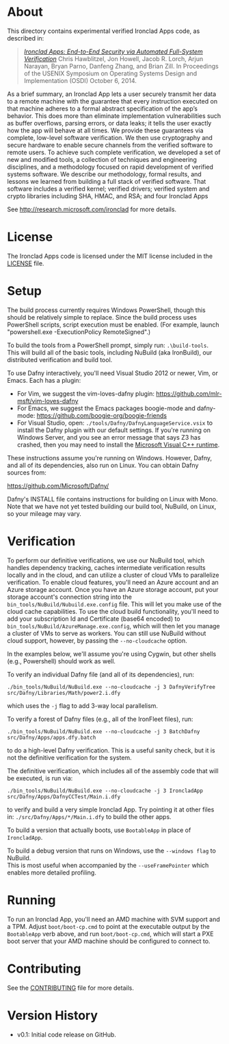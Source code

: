 # About

This directory contains experimental verified Ironclad Apps code,
as described in:

>  [_Ironclad Apps: End-to-End Security via Automated Full-System Verification_](http://research.microsoft.com/apps/pubs/default.aspx?id=230123)
>  Chris Hawblitzel, Jon Howell, Jacob R. Lorch, Arjun Narayan, Bryan Parno, Danfeng Zhang, and Brian Zill.
>  In Proceedings of the USENIX Symposium on Operating Systems Design and Implementation (OSDI)
>  October 6, 2014.

As a brief summary, an Ironclad App lets a user securely transmit her data to a remote
machine with the guarantee that every instruction executed on that machine adheres to a
formal abstract specification of the app’s behavior. This does more than eliminate
implementation vulnerabilities such as buffer overflows, parsing errors, or data leaks; it
tells the user exactly how the app will behave at all times. We provide these guarantees
via complete, low-level software verification. We then use cryptography and secure
hardware to enable secure channels from the verified software to remote users. To achieve
such complete verification, we developed a set of new and modified tools, a collection of
techniques and engineering disciplines, and a methodology focused on rapid development of
verified systems software. We describe our methodology, formal results, and lessons we
learned from building a full stack of verified software. That software includes a verified
kernel; verified drivers; verified system and crypto libraries including SHA, HMAC, and
RSA; and four Ironclad Apps

See http://research.microsoft.com/ironclad for more details.

# License

The Ironclad Apps code is licensed under the MIT license included in the [LICENSE](../ironfleet/LICENSE) file.

# Setup

The build process currently requires Windows PowerShell, though this should be relatively
simple to replace.  Since the build process uses PowerShell scripts, script execution must
be enabled.  (For example, launch "powershell.exe -ExecutionPolicy RemoteSigned".)

To build the tools from a PowerShell prompt, simply run: `.\build-tools`.  
This will build all of the basic tools, including NuBuild (aka IronBuild),
our distributed verification and build tool.

To use Dafny interactively, you'll need Visual Studio 2012 or newer, Vim, or Emacs.
Each has a plugin:
  - For Vim, we suggest the vim-loves-dafny plugin:
      https://github.com/mlr-msft/vim-loves-dafny
  - For Emacs, we suggest the Emacs packages boogie-mode and dafny-mode:
      https://github.com/boogie-org/boogie-friends
  - For Visual Studio, open:
      `./tools/Dafny/DafnyLanguageService.vsix`
    to install the Dafny plugin with our default settings.
    If you're running on Windows Server, and you see an error message that says Z3 has crashed,
    then you may need to install the 
    [Microsoft Visual C++ runtime](http://www.microsoft.com/en-us/download/details.aspx?id=5555).
    
These instructions assume you're running on Windows.  However, Dafny, and all of its
dependencies, also run on Linux.  You can obtain Dafny sources from:

  https://github.com/Microsoft/Dafny/

Dafny's INSTALL file contains instructions for building on Linux with Mono.  Note that we have
not yet tested building our build tool, NuBuild, on Linux, so your mileage may vary.

# Verification

To perform our definitive verifications, we use our NuBuild tool, which handles dependency
tracking, caches intermediate verification results locally and in the cloud, and can
utilize a cluster of cloud VMs to parallelize verification.  To enable cloud features,
you'll need an Azure account and an Azure storage account.  Once you have an Azure storage
account, put your storage account's connection string into the
`bin_tools/NuBuild/Nubuild.exe.config` file.  This will let you make use of the cloud
cache capabilities.  To use the cloud build functionality, you'll need to add your
subscription Id and Certificate (base64 encoded) to
`bin_tools/NuBuild/AzureManage.exe.config`, which will then let you manage a cluster of
VMs to serve as workers.
You can still use NuBuild without cloud support, however, by passing the `--no-cloudcache` option.

In the examples below, we'll assume you're using Cygwin, but other shells (e.g.,
Powershell) should work as well.  

To verify an individual Dafny file (and all of its dependencies), run:

  `./bin_tools/NuBuild/NuBuild.exe --no-cloudcache -j 3 DafnyVerifyTree src/Dafny/Libraries/Math/power2.i.dfy`

which uses the `-j` flag to add 3-way local parallelism.

To verify a forest of Dafny files (e.g., all of the IronFleet files), run:

  `./bin_tools/NuBuild/NuBuild.exe --no-cloudcache -j 3 BatchDafny src/Dafny/Apps/apps.dfy.batch`

to do a high-level Dafny verification.  This is a useful
sanity check, but it is not the definitive verification for the system.

The definitive verification, which includes all of the assembly code that will be
executed, is run via:

  `./bin_tools/NuBuild/NuBuild.exe --no-cloudcache -j 3 IroncladApp src/Dafny/Apps/DafnyCCTest/Main.i.dfy`

to verify and build a very simple Ironclad App.  Try pointing it at other files in:
  `./src/Dafny/Apps/*/Main.i.dfy`
to build the other apps.

To build a version that actually boots, use `BootableApp` in place of `IroncladApp`.

To build a debug version that runs on Windows, use the `--windows flag` to NuBuild.  
This is most useful when accompanied by the `--useFramePointer` which enables more detailed profiling.

# Running

To run an Ironclad App, you'll need an AMD machine with SVM support and a TPM. Adjust
`boot/boot-cp.cmd` to point at the executable output by the `BootableApp` verb above,
and run `boot/boot-cp.cmd`, which will start a PXE boot server that your AMD machine
should be configured to connect to.

# Contributing

See the [CONTRIBUTING](../ironfleet/CONTRIBUTING.md) file for more details.

# Version History
- v0.1:   Initial code release on GitHub.
